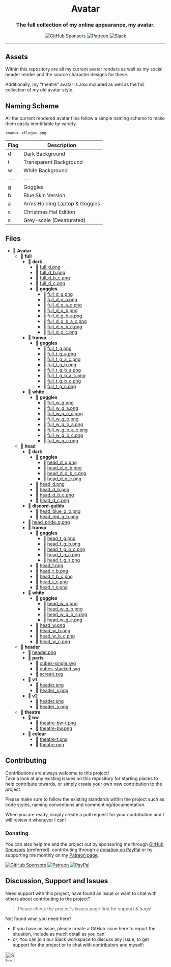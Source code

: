 <!-- Source: https://github.com/MattIPv4/template/blob/master/README.md -->

<!-- Title -->
<h1 align="center" id="Avatar">
    Avatar
</h1>

<!-- Tag line -->
<h3 align="center">The full collection of my online appearance, my avatar.</h3>

<!-- Badges -->
<p align="center">
    <a href="https://github.com/users/MattIPv4/sponsorship" target="_blank">
        <img src="https://img.shields.io/badge/GitHub%20Sponsors-MattIPv4-blue.svg?style=flat-square" alt="GitHub Sponsors"/>
    </a>
    <a href="http://patreon.mattcowley.co.uk/" target="_blank">
        <img src="https://img.shields.io/badge/Patreon-IPv4-blue.svg?style=flat-square" alt="Patreon"/>
    </a>
    <a href="http://slack.mattcowley.co.uk/" target="_blank">
        <img src="https://img.shields.io/badge/Slack-MattIPv4-blue.svg?style=flat-square" alt="Slack"/>
    </a>
</p>

----

<!-- Content -->
## Assets

Within this repository are all my current avatar renders as well as my social header render and the source character designs for these.

Additionally, my "theatre" avatar is also included as well as the full collection of my old avatar style.

## Naming Scheme

All the current rendered avatar files follow a simple naming scheme to make them easily identifiable by variety.

`<name>_<flags>.png`

| Flag | Description |
|------|-------------|
| d | Dark Background |
| t | Transparent Background |
| w | White Background |
| -- | -- |
| g | Goggles |
| b | Blue Skin Version |
| a | Arms Holding Laptop & Goggles |
| c | Christmas Hat Edition |
| s | Grey-scale (Desaturated) |

## Files

<!-- Generated with https://github.com/michalbe/md-file-tree -->

- 📂 __Avatar__
   - 📂 __full__
     - 📂 __dark__
       - 📄 [full\_d.png](full/dark/full_d.png)
       - 📄 [full\_d\_b.png](full/dark/full_d_b.png)
       - 📄 [full\_d\_b\_c.png](full/dark/full_d_b_c.png)
       - 📄 [full\_d\_c.png](full/dark/full_d_c.png)
       - 📂 __goggles__
         - 📄 [full\_d\_g.png](full/dark/goggles/full_d_g.png)
         - 📄 [full\_d\_g\_a.png](full/dark/goggles/full_d_g_a.png)
         - 📄 [full\_d\_g\_a\_c.png](full/dark/goggles/full_d_g_a_c.png)
         - 📄 [full\_d\_g\_b.png](full/dark/goggles/full_d_g_b.png)
         - 📄 [full\_d\_g\_b\_a.png](full/dark/goggles/full_d_g_b_a.png)
         - 📄 [full\_d\_g\_b\_a\_c.png](full/dark/goggles/full_d_g_b_a_c.png)
         - 📄 [full\_d\_g\_b\_c.png](full/dark/goggles/full_d_g_b_c.png)
         - 📄 [full\_d\_g\_c.png](full/dark/goggles/full_d_g_c.png)
     - 📂 __transp__
       - 📂 __goggles__
         - 📄 [full\_t\_g.png](full/transp/goggles/full_t_g.png)
         - 📄 [full\_t\_g\_a.png](full/transp/goggles/full_t_g_a.png)
         - 📄 [full\_t\_g\_a\_c.png](full/transp/goggles/full_t_g_a_c.png)
         - 📄 [full\_t\_g\_b.png](full/transp/goggles/full_t_g_b.png)
         - 📄 [full\_t\_g\_b\_a.png](full/transp/goggles/full_t_g_b_a.png)
         - 📄 [full\_t\_g\_b\_a\_c.png](full/transp/goggles/full_t_g_b_a_c.png)
         - 📄 [full\_t\_g\_b\_c.png](full/transp/goggles/full_t_g_b_c.png)
         - 📄 [full\_t\_g\_c.png](full/transp/goggles/full_t_g_c.png)
     - 📂 __white__
       - 📂 __goggles__
         - 📄 [full\_w\_g.png](full/white/goggles/full_w_g.png)
         - 📄 [full\_w\_g\_a.png](full/white/goggles/full_w_g_a.png)
         - 📄 [full\_w\_g\_a\_c.png](full/white/goggles/full_w_g_a_c.png)
         - 📄 [full\_w\_g\_b.png](full/white/goggles/full_w_g_b.png)
         - 📄 [full\_w\_g\_b\_a.png](full/white/goggles/full_w_g_b_a.png)
         - 📄 [full\_w\_g\_b\_a\_c.png](full/white/goggles/full_w_g_b_a_c.png)
         - 📄 [full\_w\_g\_b\_c.png](full/white/goggles/full_w_g_b_c.png)
         - 📄 [full\_w\_g\_c.png](full/white/goggles/full_w_g_c.png)
   - 📂 __head__
     - 📂 __dark__
       - 📂 __goggles__
         - 📄 [head\_d\_g.png](head/dark/goggles/head_d_g.png)
         - 📄 [head\_d\_g\_b.png](head/dark/goggles/head_d_g_b.png)
         - 📄 [head\_d\_g\_b\_c.png](head/dark/goggles/head_d_g_b_c.png)
         - 📄 [head\_d\_g\_c.png](head/dark/goggles/head_d_g_c.png)
       - 📄 [head\_d.png](head/dark/head_d.png)
       - 📄 [head\_d\_b.png](head/dark/head_d_b.png)
       - 📄 [head\_d\_b\_c.png](head/dark/head_d_b_c.png)
       - 📄 [head\_d\_c.png](head/dark/head_d_c.png)
     - 📂 __discord\-guilds__
       - 📄 [head\_blue\_g\_b.png](head/discord-guilds/head_blue_g_b.png)
       - 📄 [head\_red\_g\_b.png](head/discord-guilds/head_red_g_b.png)
     - 📄 [head\_pride\_g.png](head/head_pride_g.png)
     - 📂 __transp__
       - 📂 __goggles__
         - 📄 [head\_t\_g.png](head/transp/goggles/head_t_g.png)
         - 📄 [head\_t\_g\_b.png](head/transp/goggles/head_t_g_b.png)
         - 📄 [head\_t\_g\_b\_c.png](head/transp/goggles/head_t_g_b_c.png)
         - 📄 [head\_t\_g\_c.png](head/transp/goggles/head_t_g_c.png)
         - 📄 [head\_t\_g\_s.png](head/transp/goggles/head_t_g_s.png)
       - 📄 [head\_t.png](head/transp/head_t.png)
       - 📄 [head\_t\_b.png](head/transp/head_t_b.png)
       - 📄 [head\_t\_b\_c.png](head/transp/head_t_b_c.png)
       - 📄 [head\_t\_c.png](head/transp/head_t_c.png)
       - 📄 [head\_t\_s.png](head/transp/head_t_s.png)
     - 📂 __white__
       - 📂 __goggles__
         - 📄 [head\_w\_g.png](head/white/goggles/head_w_g.png)
         - 📄 [head\_w\_g\_b.png](head/white/goggles/head_w_g_b.png)
         - 📄 [head\_w\_g\_b\_c.png](head/white/goggles/head_w_g_b_c.png)
         - 📄 [head\_w\_g\_c.png](head/white/goggles/head_w_g_c.png)
       - 📄 [head\_w.png](head/white/head_w.png)
       - 📄 [head\_w\_b.png](head/white/head_w_b.png)
       - 📄 [head\_w\_b\_c.png](head/white/head_w_b_c.png)
       - 📄 [head\_w\_c.png](head/white/head_w_c.png)
   - 📂 __header__
     - 📄 [header.png](header/header.png)
     - 📂 __parts__
       - 📄 [cubes\-single.svg](header/parts/cubes-single.svg)
       - 📄 [cubes\-stacked.svg](header/parts/cubes-stacked.svg)
       - 📄 [screen.svg](header/parts/screen.svg)
     - 📂 __v1__
       - 📄 [header.png](header/v1/header.png)
       - 📄 [header\_s.png](header/v1/header_s.png)
     - 📂 __v2__
       - 📄 [header.png](header/v2/header.png)
       - 📄 [header\_s.png](header/v2/header_s.png)
   - 📂 __theatre__
     - 📂 __bw__
       - 📄 [theatre\-bw\-t.png](theatre/bw/theatre-bw-t.png)
       - 📄 [theatre\-bw.png](theatre/bw/theatre-bw.png)
     - 📂 __colour__
       - 📄 [theatre\-t.png](theatre/colour/theatre-t.png)
       - 📄 [theatre.png](theatre/colour/theatre.png)

<!-- Contributing -->
## Contributing

Contributions are always welcome to this project!\
Take a look at any existing issues on this repository for starting places to help contribute towards, or simply create your own new contribution to the project.

Please make sure to follow the existing standards within the project such as code styles, naming conventions and commenting/documentation.

When you are ready, simply create a pull request for your contribution and I will review it whenever I can!

### Donating

You can also help me and the project out by sponsoring me through [GitHub Sponsors](https://github.com/users/MattIPv4/sponsorship) (preferred), contributing through a [donation on PayPal](http://paypal.mattcowley.co.uk/) or by supporting me monthly on my [Patreon page](http://patreon.mattcowley.co.uk/).
<p>
    <a href="https://github.com/users/MattIPv4/sponsorship" target="_blank">
        <img src="https://img.shields.io/badge/GitHub%20Sponsors-MattIPv4-blue.svg?logo=github&logoColor=FFF&style=flat-square" alt="GitHub Sponsors"/>
    </a>
    <a href="http://patreon.mattcowley.co.uk/" target="_blank">
        <img src="https://img.shields.io/badge/Patreon-IPv4-blue.svg?logo=patreon&logoColor=F96854&style=flat-square" alt="Patreon"/>
    </a>
    <a href="http://paypal.mattcowley.co.uk/" target="_blank">
        <img src="https://img.shields.io/badge/PayPal-Matt%20(IPv4)%20Cowley-blue.svg?logo=paypal&logoColor=00457C&style=flat-square" alt="PayPal"/>
    </a>
</p>

<!-- Discussion & Support -->
## Discussion, Support and Issues

Need support with this project, have found an issue or want to chat with others about contributing to the project?
> Please check the project's issues page first for support & bugs!

Not found what you need here?

* If you have an issue, please create a GitHub issue here to report the situation, include as much detail as you can!
* _or,_ You can join our Slack workspace to discuss any issue, to get support for the project or to chat with contributors and myself:

<a href="http://slack.mattcowley.co.uk/" target="_blank">
    <img src="https://img.shields.io/badge/Slack-MattIPv4-blue.svg?logo=slack&logoColor=blue&style=flat-square" alt="Slack" height="30">
</a>
